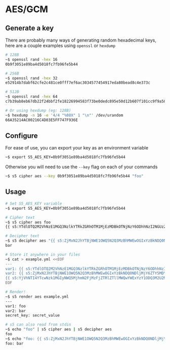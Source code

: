 # AES/GCM

## Generate a key

There are probably many ways of generating random hexadecimal keys, here are a couple examples using `openssl` or `hexdump`

```bash
# 128B
~$ openssl rand -hex 16
0b9f3051e89ba4d5018fc7fb96fe5b44

# 256B
~$ openssl rand -hex 32
e52914b7dabf62cfe2c481ce0fff7ef6ac3034577454917eda80bead8c4e373c

# 512B
~$ openssl rand -hex 64
c7b39ab8eb67db22f24bbf2fe18226994583f73be0dedc895e50d12b607f101cc9f9a58126f78148880aefa7ed406c6ccffe3e959c5cb79a83b735b0b02f8c48

# Or using hexdump (eg: 128B)
~$ hexdump -n 16 -e '4/4 "%08X" 1 "\n"' /dev/urandom
66A35214AC00216C4D03E5FF747F936E
```

## Configure

For ease of use, you can export your key as an environment variable

```bash
~$ export S5_AES_KEY=0b9f3051e89ba4d5018fc7fb96fe5b44
```

Otherwise you will need to use the `--key` flag on each of your commands

```bash
~$ s5 cipher aes --key 0b9f3051e89ba4d5018fc7fb96fe5b44 "foo"
```

## Usage

```bash
# Set S5_AES_KEY variable
~$ export S5_AES_KEY=0b9f3051e89ba4d5018fc7fb96fe5b44

# Cipher text
~$ s5 cipher aes foo
{{ s5:YTdlOTQ2M2VhNzE1MGQ3NzlkYTRkZGRhOTM1MjEzMDBkOTNjNzY6ODhhNzI2NGUzZTllZjgwYTAyNWVhOWRm }}

# Decipher text
~$ s5 decipher aes "{{ s5:ZjMxN2JhYTBjNWE1OWQ5N2Q3MzBhMWEwOGIxYzBkNDQ0NDljMjY6ZTY5MDY1YzU3YTU1ZjViMzhmZDg3MTNj }}"
bar

# Store it anywhere in your files
~$ cat > example.yml <<EOF
---
var1: {{ s5:YTdlOTQ2M2VhNzE1MGQ3NzlkYTRkZGRhOTM1MjEzMDBkOTNjNzY6ODhhNzI2NGUzZTllZjgwYTAyNWVhOWRm }}
var2: {{ s5:ZjMxN2JhYTBjNWE1OWQ5N2Q3MzBhMWEwOGIxYzBkNDQ0NDljMjY6ZTY5MDY1YzU3YTU1ZjViMzhmZDg3MTNj }}
{{ s5:YjVhNTI4YTcwNzk1MGIyNWQ5MjhmN2FjMzFjZTRlZTllMWQwYWExYzY1ODQ3M2U2MDQyZTpmZDg5YjQ0MThmMjVkYTg5YjUyYjIxYjU= }}: {{ s5:NjMzNGEwYTUzNTIwMWJiMWNmNWMwNmFkM2EyZmExODI2YzI1NWFhMDg3OWU1NzI0NGM3NjNlY2Q6YzY2NTEyN2JmMjEwZjFlMDI1OGQwMmRk }}
EOF

# Render!
~$ s5 render aes example.yml
---
var1: foo
var2: bar
secret_key: secret_value

# s5 can also read from stdin
~$ echo "foo" | s5 cipher aes | s5 decipher aes
foo
~$ echo "foo: {{ s5:ZjMxN2JhYTBjNWE1OWQ5N2Q3MzBhMWEwOGIxYzBkNDQ0NDljMjY6ZTY5MDY1YzU3YTU1ZjViMzhmZDg3MTNj }}" | s5 render aes
foo: bar
```